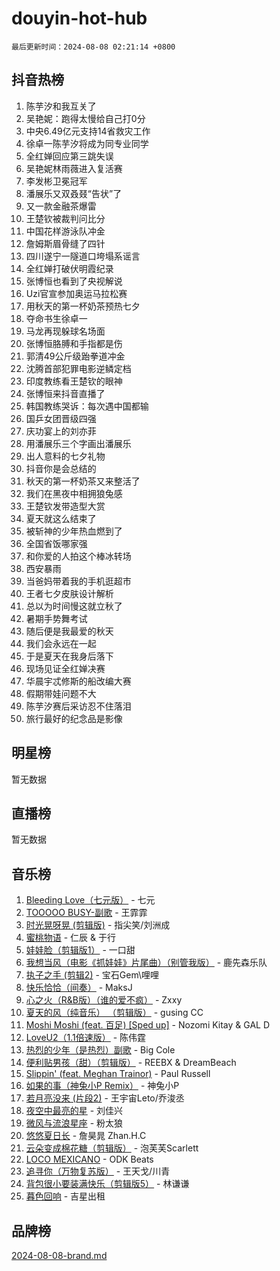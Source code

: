 # douyin-hot-hub

`最后更新时间：2024-08-08 02:21:14 +0800`

## 抖音热榜

1. 陈芋汐和我互关了
1. 吴艳妮：跑得太慢给自己打0分
1. 中央6.49亿元支持14省救灾工作
1. 徐卓一陈芋汐将成为同专业同学
1. 全红婵回应第三跳失误
1. 吴艳妮林雨薇进入复活赛
1. 李发彬卫冕冠军
1. 潘展乐又双叒叕“告状”了
1. 又一款金融茶爆雷
1. 王楚钦被裁判问比分
1. 中国花样游泳队冲金
1. 詹姆斯眉骨缝了四针
1. 四川遂宁一隧道口垮塌系谣言
1. 全红婵打破伏明霞纪录
1. 张博恒也看到了央视解说
1. Uzi官宣参加奥运马拉松赛
1. 用秋天的第一杯奶茶预热七夕
1. 夺命书生徐卓一
1. 马龙再现躲球名场面
1. 张博恒胳膊和手指都是伤
1. 郭清49公斤级跆拳道冲金
1. 沈腾首部犯罪电影逆鳞定档
1. 印度教练看王楚钦的眼神
1. 张博恒来抖音直播了
1. 韩国教练哭诉：每次遇中国都输
1. 国乒女团晋级四强
1. 庆功宴上的刘亦菲
1. 用潘展乐三个字画出潘展乐
1. 出人意料的七夕礼物
1. 抖音你是会总结的
1. 秋天的第一杯奶茶又来整活了
1. 我们在黑夜中相拥狼兔感
1. 王楚钦发带造型大赏
1. 夏天就这么结束了
1. 被斩神的少年热血燃到了
1. 全国省饭哪家强
1. 和你爱的人拍这个棒冰转场
1. 西安暴雨
1. 当爸妈带着我的手机逛超市
1. 王者七夕皮肤设计解析
1. 总以为时间慢这就立秋了
1. 暑期手势舞考试
1. 随后便是我最爱的秋天
1. 我们会永远在一起
1. 于是夏天在我身后落下
1. 现场见证全红婵决赛
1. 华晨宇忒修斯的船改编大赛
1. 假期带娃问题不大
1. 陈芋汐赛后采访忍不住落泪
1. 旅行最好的纪念品是影像

## 明星榜

暂无数据

## 直播榜

暂无数据

## 音乐榜

1. [Bleeding Love（七元版）](https://sf5-hl-cdn-tos.douyinstatic.com/obj/tos-cn-ve-2774/oEgC9eZFHQ1MfSRnrfkzFp8AayDWqAQMABBgUs) - 七元
1. [TOOOOO BUSY-副歌](https://sf3-cdn-tos.douyinstatic.com/obj/tos-cn-ve-2774/o0fmjGZetNDjSM5EimFs2QlzBg30YgByJMRQrC) - 王霏霏
1. [时光晃呀晃 (剪辑版)](https://sf3-cdn-tos.douyinstatic.com/obj/tos-cn-ve-2774/o8ACeQem3gwI1x3GIYGAfKG0LJebKFRJDwRwyW) - 指尖笑/刘洲成
1. [蜜桃物语](https://sf5-hl-cdn-tos.douyinstatic.com/obj/tos-cn-ve-2774/oIhOSCZtIACtYU4XQkngiW9kCBfVD1Fz9IYeqL) - 仁辰 & 于行
1. [娃娃脸（剪辑版1）](https://sf3-cdn-tos.douyinstatic.com/obj/tos-cn-ve-2774/oIimSCgQoNUePTAZ1Ba7TeADY4KetGYsVFeaaB) - 一口甜
1. [我想当风（电影《抓娃娃》片尾曲）（别管我版）](https://sf5-hl-cdn-tos.douyinstatic.com/obj/tos-cn-ve-2774/o80izgSENQgBatDzCCIFJUuEYiDSWLFCfAfxe1) - 鹿先森乐队
1. [执子之手 (剪辑2)](https://sf3-cdn-tos.douyinstatic.com/obj/tos-cn-ve-2774/oUoZLQjCc31XzqsBnBQUNgeKtYPBcgbFDwtfcu) - 宝石Gem\哩哩
1. [快乐恰恰（间奏）](https://sf3-cdn-tos.douyinstatic.com/obj/tos-cn-ve-2774/oMesum3HvWQXJxuMFeVYzf54o2QzH5aEBPOCAn) - MaksJ
1. [心之火（R&B版）（谁的爱不疯）](https://sf5-hl-cdn-tos.douyinstatic.com/obj/tos-cn-ve-2774/okemkEDaIBBE3OosftCgMxlFkLQZRw37t36ZQv) - Zxxy
1. [夏天的风（纯音乐） （剪辑版）](https://sf5-hl-cdn-tos.douyinstatic.com/obj/tos-cn-ve-2774/oUzLjBZZFQAoNRmGokEeD5zfQCObp6UeFAnTa6) - gusing CC
1. [Moshi Moshi (feat. 百足) [Sped up]](https://sf5-hl-cdn-tos.douyinstatic.com/obj/tos-cn-ve-2774/ocCPFQcXJLeroaIdQLIGAoeeYM3OAUYGDguHXz) - Nozomi Kitay & GAL D
1. [LoveU2（1.1倍速版）](https://sf5-hl-cdn-tos.douyinstatic.com/obj/tos-cn-ve-2774/oQMeDffLaEmgMwgCOEMAFCI6INzoFPgWdD0rsa) - 陈伟霆
1. [热烈的少年（是热烈）副歌](https://sf3-cdn-tos.douyinstatic.com/obj/tos-cn-ve-2774/owVNI0CLDAUMtSz6TEYvfFBFL4UDFFhLfgK8fa) - Big Cole
1. [便利贴男孩（甜）（剪辑版）](https://sf5-hl-cdn-tos.douyinstatic.com/obj/tos-cn-ve-2774/ogflQg7wfd2mYIseAcYTVlV5HwvzevErpf4M3y) - REEBX & DreamBeach
1. [Slippin' (feat. Meghan Trainor)](https://sf5-hl-cdn-tos.douyinstatic.com/obj/tos-cn-ve-2774/oQIgfNz6GMhQhAeh94WsAfwQmKTK7hd81VFafw) - Paul Russell
1. [如果的事（神兔小P Remix）](https://sf5-hl-cdn-tos.douyinstatic.com/obj/tos-cn-ve-2774/okHtAffz3g4ZB0BMQn9iC9BC6AciI3xCmgQTqt) - 神兔小P
1. [若月亮没来 (片段2)](https://sf3-cdn-tos.douyinstatic.com/obj/tos-cn-ve-2774/ocQavLLjkCOeDxGyYeIMGgNAIwJ0QXE1Ve3Fzv) - 王宇宙Leto/乔浚丞
1. [夜空中最亮的星](https://sf3-cdn-tos.douyinstatic.com/obj/tos-cn-ve-2774/o4IfgGwqqnFeXEMGaS8JBzJAdayAaCeoxqbjCD) - 刘佳兴
1. [微风与流浪星座](https://sf5-hl-cdn-tos.douyinstatic.com/obj/tos-cn-ve-2774/okQfeAMGaEbRLJILIMJGeKgg1CgIeCNAsmx8IR) - 粉太狼
1. [悠悠夏日长](https://sf5-hl-cdn-tos.douyinstatic.com/obj/tos-cn-ve-2774/oUMrdhm6MSeLCU1aI6CXCBFtQzFEGafJYAeDgE) - 詹昊晁 Zhan.H.C
1. [云朵变成棉花糖（剪辑版）](https://sf3-cdn-tos.douyinstatic.com/obj/tos-cn-ve-2774/o8LC84GQLALFfXeyJmh8KE61byVQYMMeAZLfEI) - 泡芙芙Scarlett
1. [LOCO MEXICANO](https://sf5-hl-cdn-tos.douyinstatic.com/obj/tos-cn-ve-2774/owxVoxJorA4ILBfsMAjU6t7O1xW9w0tS7EYzh6) - ODK Beats
1. [追寻你（万物复苏版）](https://sf3-cdn-tos.douyinstatic.com/obj/tos-cn-ve-2774/oYeAZJsbjIDit9APmBg8u6uDUQnHmoCf3gbo74) - 王天戈/川青
1. [背包很小要装满快乐（剪辑版5）](https://sf6-cdn-tos.douyinstatic.com/obj/tos-cn-ve-2774/oUqSJIiBjw2pxsBAiQRmkbZGJrlGCMBPpIW90) - 林谦谦
1. [暮色回响](https://sf5-hl-cdn-tos.douyinstatic.com/obj/tos-cn-ve-2774/ogmtI1ftCDEkkgJG5NlBfFoiaBQtGMF3ZTdrIO) - 吉星出租

## 品牌榜

[2024-08-08-brand.md](2024-08-08-brand.md)
